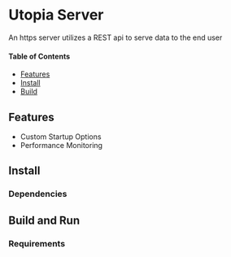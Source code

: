 # Utopia Server
An https server utilizes a REST api to serve data to the end user

#### Table of Contents
- [Features](#features)
- [Install](#features)
- [Build](#build-and-run)

## Features
- Custom Startup Options
- Performance Monitoring

## Install
### Dependencies

## Build and Run
### Requirements
